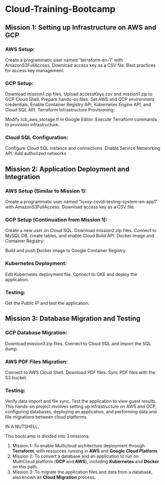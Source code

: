 # Cloud-Training-Bootcamp

## Mission 1: Setting up Infrastructure on AWS and GCP

### AWS Setup:

Create a programmatic user named "terraform-en-1" with AmazonS3FullAccess.
Download access key as a CSV file.
Best practices for access key management.

### GCP Setup:

Download mission1.zip files.
Upload accessKeys.csv and mission1.zip to GCP Cloud Shell.
Prepare hands-on files.
Set AWS and GCP environment credentials.
Enable Container Registry API, Kubernetes Engine API, and Cloud SQL API.
Terraform Infrastructure Provisioning:

Modify tcb_aws_storage.tf in Google Editor.
Execute Terraform commands to provision infrastructure.

### Cloud SQL Configuration:

Configure Cloud SQL instance and connections.
Enable Service Networking API.
Add authorized networks.

## Mission 2: Application Deployment and Integration

### AWS Setup (Similar to Mission 1):

Create a programmatic user named "luxxy-covid-testing-system-en-app1" with AmazonS3FullAccess.
Download access key as a CSV file.

### GCP Setup (Continuation from Mission 1):

Create a new user on Cloud SQL.
Download mission2.zip files.
Connect to MySQL DB, create tables, and enable Cloud Build API.
Docker Image and Container Registry:

Build and push Docker image to Google Container Registry.

### Kubernetes Deployment:

Edit Kubernetes deployment file.
Connect to GKE and deploy the application.

### Testing:

Get the Public IP and test the application.

## Mission 3: Database Migration and Testing

### GCP Database Migration:

Download mission3.zip files.
Connect to Cloud SQL and import the SQL dump.

### AWS PDF Files Migration:

Connect to AWS Cloud Shell.
Download PDF files.
Sync PDF files with the S3 bucket.

### Testing:

Verify data import and file sync.
Test the application to view guest results.
This hands-on project involves setting up infrastructure on AWS and GCP, configuring databases, deploying an application, and performing data and file migrations between cloud platforms.

IN A NUTSHELL,

This bootcamp is divided into 3 missions:

1. Mission 1: To enable Multicloud architecture deployment through **Terraform**, with resources running in **AWS** and **Google Cloud Platform**.
2. Mission 2: To convert a database and an application to run on MultiCloud platform (**GCP** and **AWS**), including **Kubernetes** and **Docker** on this path.
3. Mission 3: To migrate the application files and data from a database, also known as **Cloud Migration** process.

